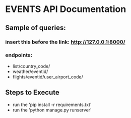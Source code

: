# EVENTS API Documentation

## Sample of queries:

### insert this before the link: http://127.0.0.1:8000/

### endpoints:

- list/country_code/
- weather/eventid/
- flights/eventid/user_airport_code/

## Steps to Execute

- run the 'pip install -r requirements.txt'
- run the 'python manage.py runserver'
